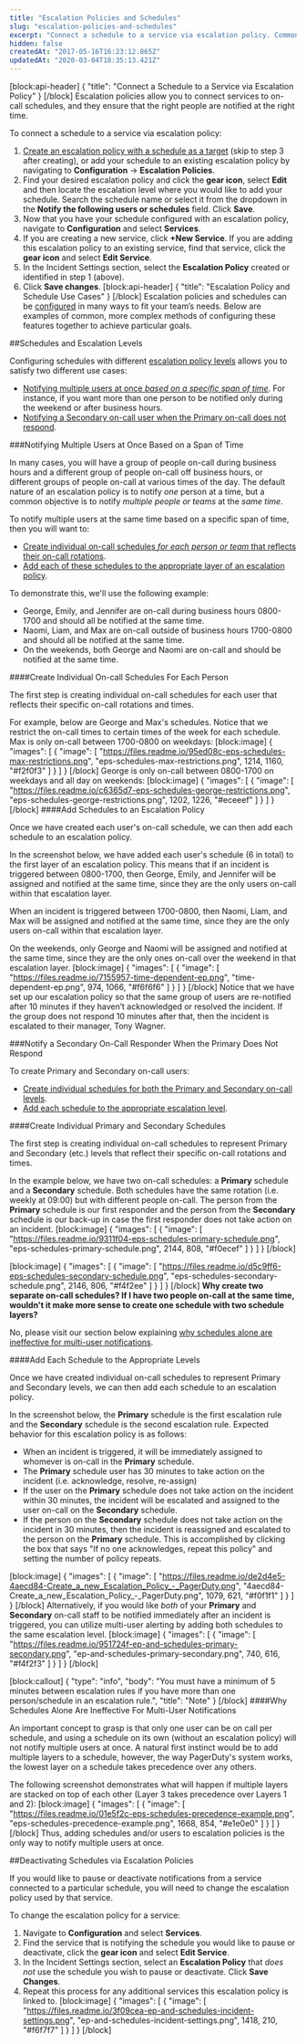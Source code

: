```yaml
---
title: "Escalation Policies and Schedules"
slug: "escalation-policies-and-schedules"
excerpt: "Connect a schedule to a service via escalation policy. Common use cases and configurations between escalation policies and schedules."
hidden: false
createdAt: "2017-05-16T16:23:12.865Z"
updatedAt: "2020-03-04T18:35:13.421Z"
---
```

[block:api-header]
{
  "title": "Connect a Schedule to a Service via Escalation Policy"
}
[/block]
Escalation policies allow you to connect services to on-call schedules, and they ensure that the right people are notified at the right time. 

To connect a schedule to a service via escalation policy:

1. [Create an escalation policy with a schedule as a target](https://support.pagerduty.com/docs/escalation-policies#section-create-an-escalation-policy) (skip to step 3 after creating), or add your schedule to an existing escalation policy by navigating to **Configuration** → **Escalation Policies**. 
2. Find your desired escalation policy and click the **gear icon**, select **Edit** and then locate the escalation level where you would like to add your schedule. Search the schedule name or select it from the dropdown in the **Notify the following users or schedules** field. Click **Save**. 
3. Now that you have your schedule configured with an escalation policy,  navigate to **Configuration** and select **Services**.
4. If you are creating a new service, click **+New Service**. If you are adding this escalation policy to an existing service, find that service, click the **gear icon** and select **Edit Service**.
5. In the Incident Settings section, select the **Escalation Policy** created or identified in step 1 (above). 
6. Click **Save changes**.
[block:api-header]
{
  "title": "Escalation Policy and Schedule Use Cases"
}
[/block]
Escalation policies and schedules can be [configured](https://support.pagerduty.com/docs/escalation-policies#section-create-an-escalation-policy) in many ways to fit your team’s needs. Below are examples of common, more complex methods of configuring these features together to achieve particular goals. 

##Schedules and Escalation Levels

Configuring schedules with different [escalation policy levels](https://support.pagerduty.com/docs/escalation-policies#section-escalation-levels) allows you to satisfy two different use cases:

- [Notifying multiple users at once *based on a specific span of time*](https://support.pagerduty.com/docs/escalation-policies-and-schedules#section-notifying-multiple-users-at-once-based-on-a-span-of-time). For instance, if you want more than one person to be notified only during the weekend or after business hours. 
- [Notifying a Secondary on-call user when the Primary on-call does not respond](https://support.pagerduty.com/docs/escalation-policies-and-schedules#section-notify-a-secondary-on-call-responder-when-the-primary-does-not-respond).

###Notifying Multiple Users at Once Based on a Span of Time

In many cases, you will have a group of people on-call during business hours and a different group of people on-call off business hours, or different groups of people on-call at various times of the day. The default nature of an escalation policy is to notify *one* person at a time, but a common objective is to notify *multiple people or teams* at the *same time*. 

To notify multiple users at the same time based on a specific span of time, then you will want to: 

- [Create individual on-call schedules *for each person or team* that reflects their on-call rotations](https://support.pagerduty.com/docs/escalation-policies-and-schedules#section-create-individual-on-call-schedules-for-each-person).
- [Add each of these schedules to the appropriate layer of an escalation policy](https://support.pagerduty.com/docs/escalation-policies-and-schedules#section-add-schedules-to-an-escalation-policy).

To demonstrate this, we'll use the following example:
- George, Emily, and Jennifer are on-call during business hours 0800-1700 and should all be notified at the same time.
- Naomi, Liam, and Max are on-call outside of business hours 1700-0800 and should all be notified at the same time.
- On the weekends, both George and Naomi are on-call and should be notified at the same time.

####Create Individual On-call Schedules For Each Person

The first step is creating individual on-call schedules for each user that reflects their specific on-call rotations and times.

For example, below are George and Max's schedules. Notice that we restrict the on-call times to certain times of the week for each schedule. Max is only on-call between 1700-0800 on weekdays:
[block:image]
{
  "images": [
    {
      "image": [
        "https://files.readme.io/95ed08c-eps-schedules-max-restrictions.png",
        "eps-schedules-max-restrictions.png",
        1214,
        1160,
        "#f2f0f3"
      ]
    }
  ]
}
[/block]
George is only on-call between 0800-1700 on weekdays and all day on weekends:
[block:image]
{
  "images": [
    {
      "image": [
        "https://files.readme.io/c6365d7-eps-schedules-george-restrictions.png",
        "eps-schedules-george-restrictions.png",
        1202,
        1226,
        "#eceeef"
      ]
    }
  ]
}
[/block]
####Add Schedules to an Escalation Policy

Once we have created each user's on-call schedule, we can then add each schedule to an escalation policy.

In the screenshot below, we have added each user's schedule (6 in total) to the first layer of an escalation policy. This means that if an incident is triggered between 0800-1700, then George, Emily, and Jennifer will be assigned and notified at the same time, since they are the only users on-call within that escalation layer.

When an incident is triggered between 1700-0800, then Naomi, Liam, and Max will be assigned and notified at the same time, since they are the only users on-call within that escalation layer.

On the weekends, only George and Naomi will be assigned and notified at the same time, since they are the only ones on-call over the weekend in that escalation layer.
[block:image]
{
  "images": [
    {
      "image": [
        "https://files.readme.io/7155957-time-dependent-ep.png",
        "time-dependent-ep.png",
        974,
        1066,
        "#f6f6f6"
      ]
    }
  ]
}
[/block]
Notice that we have set up our escalation policy so that the same group of users are re-notified after 10 minutes if they haven’t acknowledged or resolved the incident. If the group does not respond 10 minutes after that, then the incident is escalated to their manager, Tony Wagner.

###Notify a Secondary On-Call Responder When the Primary Does Not Respond

To create Primary and Secondary on-call users:

- [Create individual schedules for both the Primary and Secondary on-call levels](https://support.pagerduty.com/docs/escalation-policies-and-schedules#section-create-individual-primary-and-secondary-schedules).
- [Add each schedule to the appropriate escalation level](https://support.pagerduty.com/docs/escalation-policies-and-schedules#section-add-each-schedule-to-the-appropriate-levels).

####Create Individual Primary and Secondary Schedules

The first step is creating individual on-call schedules to represent Primary and Secondary (etc.) levels that reflect their specific on-call rotations and times.

In the example below, we have two on-call schedules: a **Primary** schedule and a **Secondary** schedule. Both schedules have the same rotation (i.e. weekly at 09:00) but with different people on-call. The person from the **Primary** schedule is our first responder and the person from the **Secondary** schedule is our back-up in case the first responder does not take action on an incident.
[block:image]
{
  "images": [
    {
      "image": [
        "https://files.readme.io/9311f04-eps-schedules-primary-schedule.png",
        "eps-schedules-primary-schedule.png",
        2144,
        808,
        "#f0ecef"
      ]
    }
  ]
}
[/block]

[block:image]
{
  "images": [
    {
      "image": [
        "https://files.readme.io/d5c9ff6-eps-schedules-secondary-schedule.png",
        "eps-schedules-secondary-schedule.png",
        2146,
        806,
        "#f4f2ee"
      ]
    }
  ]
}
[/block]
**Why create two separate on-call schedules? If I have two people on-call at the same time, wouldn't it make more sense to create one schedule with two schedule layers?**

No, please visit our section below explaining [why schedules alone are ineffective for multi-user notifications](https://support.pagerduty.com/docs/escalation-policies-and-schedules#section-why-schedules-alone-are-ineffective-for-multi-user-notifications). 

####Add Each Schedule to the Appropriate Levels

Once we have created individual on-call schedules to represent Primary and Secondary levels, we can then add each schedule to an escalation policy.

In the screenshot below, the **Primary** schedule is the first escalation rule and the **Secondary** schedule is the second escalation rule. Expected behavior for this escalation policy is as follows:

- When an incident is triggered, it will be immediately assigned to whomever is on-call in the **Primary** schedule.
- The **Primary** schedule user has 30 minutes to take action on the incident (i.e. acknowledge, resolve, re-assign)
- If the user on the **Primary** schedule does not take action on the incident within 30 minutes, the incident will be escalated and assigned to the user on-call on the **Secondary** schedule.
- If the person on the **Secondary** schedule does not take action on the incident in 30 minutes, then the incident is reassigned and escalated to the person on the **Primary** schedule. This is accomplished by clicking the box that says "If no one acknowledges, repeat this policy" and setting the number of policy repeats.

[block:image]
{
  "images": [
    {
      "image": [
        "https://files.readme.io/de2d4e5-4aecd84-Create_a_new_Escalation_Policy_-_PagerDuty.png",
        "4aecd84-Create_a_new_Escalation_Policy_-_PagerDuty.png",
        1079,
        621,
        "#f0f1f1"
      ]
    }
  ]
}
[/block]
Alternatively, if you would like *both* of your **Primary** and **Secondary** on-call staff to be notified immediately after an incident is triggered, you can utilize multi-user alerting by adding both schedules to the same escalation level.
[block:image]
{
  "images": [
    {
      "image": [
        "https://files.readme.io/951724f-ep-and-schedules-primary-secondary.png",
        "ep-and-schedules-primary-secondary.png",
        740,
        616,
        "#f4f2f3"
      ]
    }
  ]
}
[/block]

[block:callout]
{
  "type": "info",
  "body": "You must have a minimum of 5 minutes between escalation rules if you have more than one person/schedule in an escalation rule.",
  "title": "Note"
}
[/block]
####Why Schedules Alone Are Ineffective For Multi-User Notifications

An important concept to grasp is that only one user can be on call per schedule, and using a schedule on its own (without an escalation policy) will not notify multiple users at once. A natural first instinct would be to add multiple layers to a schedule, however, the way PagerDuty's system works, the lowest layer on a schedule takes precedence over any others.

The following screenshot demonstrates what will happen if multiple layers are stacked on top of each other (Layer 3 takes precedence over Layers 1 and 2):
[block:image]
{
  "images": [
    {
      "image": [
        "https://files.readme.io/01e5f2c-eps-schedules-precedence-example.png",
        "eps-schedules-precedence-example.png",
        1668,
        854,
        "#e1e0e0"
      ]
    }
  ]
}
[/block]
Thus, adding schedules and/or users to escalation policies is the only way to notify multiple users at once.

##Deactivating Schedules via Escalation Policies 


If you would like to pause or deactivate notifications from a service connected to a particular schedule, you will need to change the escalation policy used by that service.  

To change the escalation policy for a service: 

1. Navigate to **Configuration** and select **Services**.
2. Find the service that is notifying the schedule you would like to pause or deactivate, click the **gear icon** and select **Edit Service**.
3. In the Incident Settings section, select an **Escalation Policy** that *does not* use the schedule you wish to pause or deactivate. Click **Save Changes**.
4. Repeat this process for any additional services this escalation policy is linked to.
[block:image]
{
  "images": [
    {
      "image": [
        "https://files.readme.io/3f09cea-ep-and-schedules-incident-settings.png",
        "ep-and-schedules-incident-settings.png",
        1418,
        210,
        "#f6f7f7"
      ]
    }
  ]
}
[/block]